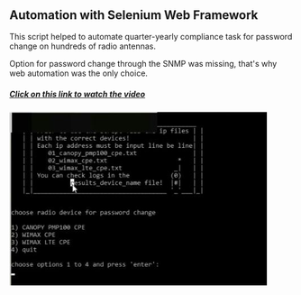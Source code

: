 ######  <h2> Automation with Selenium Web Framework
 
This script helped to automate quarter-yearly compliance task for password change on hundreds of radio antennas.

Option for password change through the SNMP was missing, that's why web automation was the only choice.

<h5><a href="https://arturfatkul.github.io/webautomation-4radio-antennas/">Сlick on this link to watch the video</a></h5>

<img src="files/radio.JPG">

